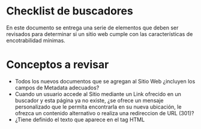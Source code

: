 Checklist de buscadores
==========

En este documento se entrega una serie de elementos que deben ser revisados para determinar si un sitio web cumple con las características de encotrabilidad mínimas.


Conceptos a revisar
==

* Todos los nuevos documentos que se agregan al Sitio Web ¿incluyen los campos de Metadata adecuados?
* Cuando un usuario accede al Sitio mediante un Link ofrecido en un buscador y esta página ya no existe, ¿se ofrece un mensaje personalizado que le permita encontrarla en su nueva ubicación, le ofrezca un contenido alternativo o realiza una redireccion de URL (301)?
* ¿Tiene definido el texto que aparece en el tag HTML <title> para indicar el Nombre del Sitio o de la Institución?
*	¿El Sitio ofrece un contenido adecuado para el tag HTML META NAME="description"?
*	¿El Sitio ofrece un contenido adecuado para el tag HTML META NAME="keywords"?
* ¿El Sitio ofrece un texto adecuado en el texto que aparece en el META tag NAME="robots"?
*	¿El Sitio cuenta con un archivo de texto Robots.txt para los directorios que no se desea indexar?
*	¿Ha definido como tarea permanente la de revisar la presencia del Sitio en Buscadores?
*	¿Ha generado un sitemap.xml de los enlaces de su sitio? (http://www.sitemaps.org/es/)
* ¿Revisa periódicamente el LOG (bitácora) del Sitio para identificar las palabras más utilizadas por los usuarios para acceder a su Sitio?
